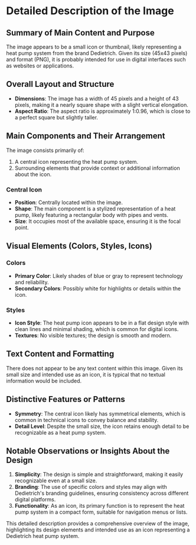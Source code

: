 # Detailed Description of the Image

## Summary of Main Content and Purpose

The image appears to be a small icon or thumbnail, likely representing a heat pump system from the brand Dedietrich. Given its size (45x43 pixels) and format (PNG), it is probably intended for use in digital interfaces such as websites or applications.

## Overall Layout and Structure

- **Dimensions**: The image has a width of 45 pixels and a height of 43 pixels, making it a nearly square shape with a slight vertical elongation.
- **Aspect Ratio**: The aspect ratio is approximately 1:0.96, which is close to a perfect square but slightly taller.

## Main Components and Their Arrangement

The image consists primarily of:
1. A central icon representing the heat pump system.
2. Surrounding elements that provide context or additional information about the icon.

### Central Icon
- **Position**: Centrally located within the image.
- **Shape**: The main component is a stylized representation of a heat pump, likely featuring a rectangular body with pipes and vents.
- **Size**: It occupies most of the available space, ensuring it is the focal point.

## Visual Elements (Colors, Styles, Icons)

### Colors
- **Primary Color**: Likely shades of blue or gray to represent technology and reliability.
- **Secondary Colors**: Possibly white for highlights or details within the icon.

### Styles
- **Icon Style**: The heat pump icon appears to be in a flat design style with clean lines and minimal shading, which is common for digital icons.
- **Textures**: No visible textures; the design is smooth and modern.

## Text Content and Formatting

There does not appear to be any text content within this image. Given its small size and intended use as an icon, it is typical that no textual information would be included.

## Distinctive Features or Patterns

- **Symmetry**: The central icon likely has symmetrical elements, which is common in technical icons to convey balance and stability.
- **Detail Level**: Despite the small size, the icon retains enough detail to be recognizable as a heat pump system.

## Notable Observations or Insights About the Design

1. **Simplicity**: The design is simple and straightforward, making it easily recognizable even at a small size.
2. **Branding**: The use of specific colors and styles may align with Dedietrich's branding guidelines, ensuring consistency across different digital platforms.
3. **Functionality**: As an icon, its primary function is to represent the heat pump system in a compact form, suitable for navigation menus or lists.

This detailed description provides a comprehensive overview of the image, highlighting its design elements and intended use as an icon representing a Dedietrich heat pump system.
